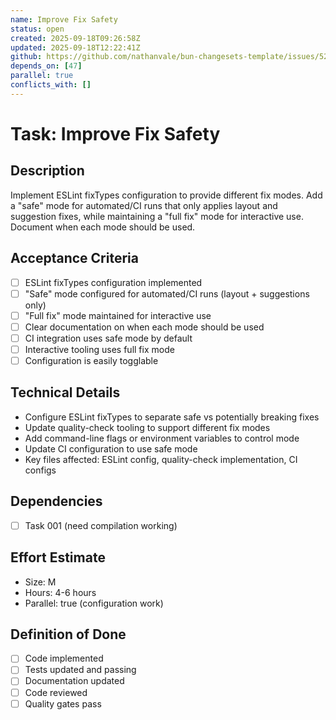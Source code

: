 ```yaml
---
name: Improve Fix Safety
status: open
created: 2025-09-18T09:26:58Z
updated: 2025-09-18T12:22:41Z
github: https://github.com/nathanvale/bun-changesets-template/issues/52
depends_on: [47]
parallel: true
conflicts_with: []
---
```


# Task: Improve Fix Safety

## Description

Implement ESLint fixTypes configuration to provide different fix modes. Add a
"safe" mode for automated/CI runs that only applies layout and suggestion fixes,
while maintaining a "full fix" mode for interactive use. Document when each mode
should be used.

## Acceptance Criteria

- [ ] ESLint fixTypes configuration implemented
- [ ] "Safe" mode configured for automated/CI runs (layout + suggestions only)
- [ ] "Full fix" mode maintained for interactive use
- [ ] Clear documentation on when each mode should be used
- [ ] CI integration uses safe mode by default
- [ ] Interactive tooling uses full fix mode
- [ ] Configuration is easily togglable

## Technical Details

- Configure ESLint fixTypes to separate safe vs potentially breaking fixes
- Update quality-check tooling to support different fix modes
- Add command-line flags or environment variables to control mode
- Update CI configuration to use safe mode
- Key files affected: ESLint config, quality-check implementation, CI configs

## Dependencies

- [ ] Task 001 (need compilation working)

## Effort Estimate

- Size: M
- Hours: 4-6 hours
- Parallel: true (configuration work)

## Definition of Done

- [ ] Code implemented
- [ ] Tests updated and passing
- [ ] Documentation updated
- [ ] Code reviewed
- [ ] Quality gates pass
